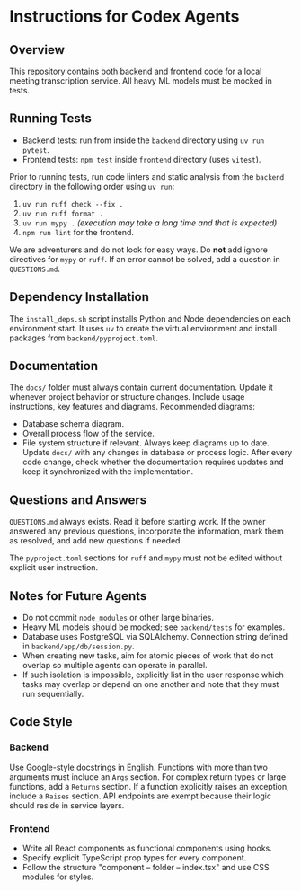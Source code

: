 # Instructions for Codex Agents

## Overview
This repository contains both backend and frontend code for a local meeting transcription service. All heavy ML models must be mocked in tests.

## Running Tests
- Backend tests: run from inside the `backend` directory using `uv run pytest`.
- Frontend tests: `npm test` inside `frontend` directory (uses `vitest`).

Prior to running tests, run code linters and static analysis from the `backend` directory in the following order using `uv run`:
1. `uv run ruff check --fix .`
2. `uv run ruff format .`
3. `uv run mypy .` *(execution may take a long time and that is expected)*
4. `npm run lint` for the frontend.

We are adventurers and do not look for easy ways. Do **not** add ignore directives for `mypy` or `ruff`. If an error cannot be solved, add a question in `QUESTIONS.md`.

## Dependency Installation
The `install_deps.sh` script installs Python and Node dependencies on each environment start. It uses `uv` to create the virtual environment and install packages from `backend/pyproject.toml`.

## Documentation
The `docs/` folder must always contain current documentation. Update it whenever project behavior or structure changes. Include usage instructions, key features and diagrams. Recommended diagrams:
- Database schema diagram.
- Overall process flow of the service.
- File system structure if relevant.
Always keep diagrams up to date. Update `docs/` with any changes in database or process logic.
After every code change, check whether the documentation requires updates and keep it synchronized with the implementation.

## Questions and Answers
`QUESTIONS.md` always exists. Read it before starting work. If the owner answered any previous questions, incorporate the information, mark them as resolved, and add new questions if needed.

The `pyproject.toml` sections for `ruff` and `mypy` must not be edited without explicit user instruction.

## Notes for Future Agents
- Do not commit `node_modules` or other large binaries.
- Heavy ML models should be mocked; see `backend/tests` for examples.
- Database uses PostgreSQL via SQLAlchemy. Connection string defined in `backend/app/db/session.py`.
- When creating new tasks, aim for atomic pieces of work that do not overlap so
  multiple agents can operate in parallel.
- If such isolation is impossible, explicitly list in the user response which
  tasks may overlap or depend on one another and note that they must run
  sequentially.

## Code Style
### Backend
Use Google-style docstrings in English. Functions with more than two arguments
must include an ``Args`` section. For complex return types or large functions,
add a ``Returns`` section. If a function explicitly raises an exception, include
a ``Raises`` section. API endpoints are exempt because their logic should reside
in service layers.

### Frontend
- Write all React components as functional components using hooks.
- Specify explicit TypeScript prop types for every component.
- Follow the structure "component – folder – index.tsx" and use CSS modules
  for styles.
